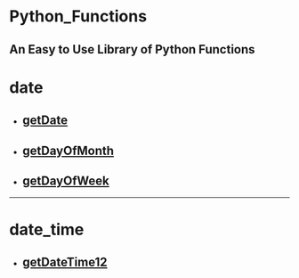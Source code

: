 # Python_Functions
An Easy to Use Library of Python Functions
----  

# date
* ## [getDate](date/getDate.py)
* ## [getDayOfMonth](date/getDayOfMonth.py)
* ## [getDayOfWeek](date/getDayOfWeek.py)

----

# date_time
* ## [getDateTime12](date_time/getDateTime12.py)

